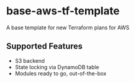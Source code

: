 # base-aws-tf-template

A base template for new Terraform plans for AWS

## Supported Features

* S3 backend
* State locking via DynamoDB table
* Modules ready to go, out-of-the-box
